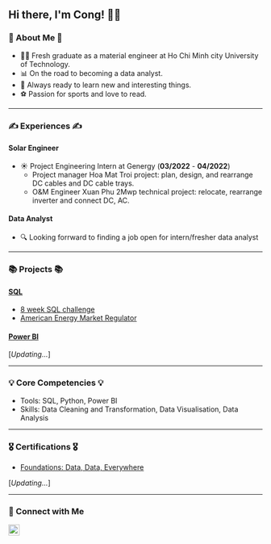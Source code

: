 ## Hi there, I'm Cong! 🙋‍♂️

### 👀 About Me 👀
- 👨‍🎓 Fresh graduate as a material engineer at Ho Chi Minh city University of Technology.
- 📊 On the road to becoming a data analyst.
- 📖 Always ready to learn new and interesting things.
- ⚽ Passion for sports and love to read. 
---
### ✍ Experiences ✍
#### Solar Engineer 
- ☀ Project Engineering Intern at Genergy (**03/2022** - **04/2022**)
   - Project manager Hoa Mat Troi project: plan, design, and rearrange DC cables and DC cable trays.
  -  O&M Engineer Xuan Phu 2Mwp technical project: relocate, rearrange inverter and connect DC, AC.
  
#### Data Analyst 
- 🔍 Looking forrward to finding a job open for intern/fresher data analyst

---
### 📚 Projects 📚
#### [SQL](https://github.com/Chicong00/SQL-Project/blob/main/README.md)
- [8 week SQL challenge](https://github.com/Chicong00/8weekchallenge/blob/main/README.md)
- [American Energy Market Regulator](https://github.com/Chicong00/American-Energy-Market-Regulator)
#### [Power BI](https://github.com/Chicong00/Power-BI---Project)

[*Updating...*]

---
### 💡 Core Competencies 💡
- Tools: SQL, Python, Power BI
- Skills: Data Cleaning and Transformation, Data Visualisation, Data Analysis

---
### 🎖 Certifications 🎖
- [Foundations: Data, Data, Everywhere](https://www.coursera.org/account/accomplishments/certificate/FR7LDRQ46ZPK)

[*Updating...*]
  
---
### 🤝 Connect with Me

[<img align="left" alt="JoshMadakor | LinkedIn" width="22px" src="https://cdn.jsdelivr.net/npm/simple-icons@v3/icons/linkedin.svg" />][linkedin]

[linkedin]: https://www.linkedin.com/in/chi-cong-vo-083023221
